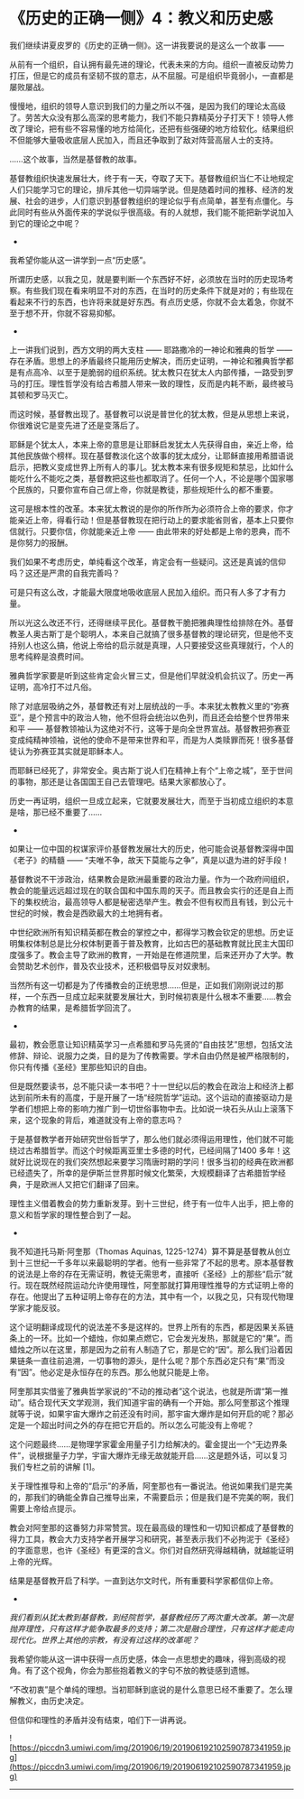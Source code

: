 # 《历史的正确一侧》4：教义和历史感

我们继续讲夏皮罗的《历史的正确一侧》。这一讲我要说的是这么一个故事 ——

从前有一个组织，自认拥有最先进的理论，代表未来的方向。组织一直被反动势力打压，但是它的成员有坚韧不拔的意志，从不屈服。可是组织毕竟弱小，一直都是屡败屡战。

慢慢地，组织的领导人意识到我们的力量之所以不强，是因为我们的理论太高级了。劳苦大众没有那么高深的思考能力，我们不能只靠精英分子打天下！领导人修改了理论，把有些不容易懂的地方给简化，还把有些强硬的地方给软化。结果组织不但能够大量吸收底层人民加入，而且还争取到了敌对阵营高层人士的支持。

……这个故事，当然是基督教的故事。

基督教组织快速发展壮大，终于有一天，夺取了天下。基督教组织当仁不让地规定人们只能学习它的理论，排斥其他一切异端学说。但是随着时间的推移、经济的发展、社会的进步，人们意识到基督教组织的理论似乎有点简单，甚至有点僵化。与此同时有些从外面传来的学说似乎很高级。有的人就想，我们能不能把新学说加入到它的理论之中呢？

*

我希望你能从这一讲学到一点“历史感”。

所谓历史感，以我之见，就是要判断一个东西好不好，必须放在当时的历史现场考察。有些我们现在看来明显不对的东西，在当时的历史条件下就是对的；有些现在看起来不行的东西，也许将来就是好东西。有点历史感，你就不会太着急，你就不至于想不开，你就不容易抑郁。

*

上一讲我们说到，西方文明的两大支柱 —— 耶路撒冷的一神论和雅典的哲学 —— 存在矛盾。思想上的矛盾最终只能用历史解决，而历史证明，一神论和雅典哲学都是有点高冷、以至于是脆弱的组织系统。犹太教只在犹太人内部传播，一路受到罗马的打压。理性哲学没有给古希腊人带来一致的理性，反而是内耗不断，最终被马其顿和罗马灭亡。

而这时候，基督教出现了。基督教可以说是普世化的犹太教，但是从思想上来说，你很难说它是变先进了还是变落后了。

耶稣是个犹太人，本来上帝的意思是让耶稣启发犹太人先获得自由，亲近上帝，给其他民族做个榜样。现在基督教淡化这个故事的犹太成分，让耶稣直接用希腊语说启示，把教义变成世界上所有人的事儿。犹太教本来有很多规矩和禁忌，比如什么能吃什么不能吃之类，基督教把这些也都取消了。任何一个人，不论是哪个国家哪个民族的，只要你宣布自己*信*上帝，你就是教徒，那些规矩什么的都不重要。

这可是根本性的改革。本来犹太教说的是你的所作所为必须符合上帝的要求，你才能亲近上帝，得看行动！但是基督教现在把行动上的要求能省则省，基本上只要你信就行。只要你信，你就能亲近上帝 —— 由此带来的好处都是上帝的恩典，而不是你努力的报酬。

我们如果不考虑历史，单纯看这个改革，肯定会有一些疑问。这还是真诚的信仰吗？这还是严肃的自我完善吗？

可是只有这么改，才能最大限度地吸收底层人民加入组织。而只有人多了才有力量。

所以光这么改还不行，还得继续平民化。基督教干脆把雅典理性给排除在外。基督教圣人奥古斯丁是个聪明人，本来自己就搞了很多基督教的理论研究，但是他不支持别人也这么搞，他说上帝给的启示就是真理，人只要接受这些真理就行，个人的思考纯粹是浪费时间。

雅典哲学家要是听到这些肯定会火冒三丈，但是他们早就没机会抗议了。历史一再证明，高冷打不过凡俗。

除了对底层吸纳之外，基督教还有对上层统战的一手。本来犹太教教义里的“弥赛亚”，是个预言中的政治人物，他不但将会统治以色列，而且还会给整个世界带来和平 —— 基督教领袖认为这绝对不行，这等于是向全世界宣战。基督教把弥赛亚变成纯精神领袖，说他的使命不是带来世界和平，而是为人类赎罪而死！很多基督徒认为弥赛亚其实就是耶稣本人。

而耶稣已经死了，非常安全。奥古斯丁说人们在精神上有个“上帝之城”，至于世间的事物，那还是让各国国王自己去管理吧。结果大家都放心了。

历史一再证明，组织一旦成立起来，它就要发展壮大，而至于当初成立组织的本意是啥，那已经不重要了……

*

如果让一位中国的权谋家评价基督教发展壮大的历史，他可能会说基督教深得中国《老子》的精髓 —— “夫唯不争，故天下莫能与之争”，真是以退为进的好手段！

基督教说不干涉政治，结果教会是欧洲最重要的政治力量。作为一个政府间组织，教会的能量远远超过现在的联合国和中国东周的天子。而且教会实行的还是自上而下的集权统治，最高领导人都是秘密选举产生。教会不但有权而且有钱，到公元十世纪的时候，教会是西欧最大的土地拥有者。

中世纪欧洲所有知识精英都在教会的掌控之中，都得学习教会钦定的思想。历史证明集权体制总是比分权体制更善于普及教育，比如古巴的基础教育就比民主大国印度强多了。教会主导了欧洲的教育，一开始是在修道院里，后来还开办了大学。教会赞助艺术创作，普及农业技术，还积极倡导反对奴隶制。

当然所有这一切都是为了传播教会的正统思想……但是，正如我们刚刚说过的那样，一个东西一旦成立起来就要发展壮大，到时候初衷是什么根本不重要……教会办教育的结果，是希腊哲学回流了。

*

最初，教会愿意让知识精英学习一点希腊和罗马先贤的“自由技艺”思想，包括文法修辞、辩论、说服力之类，目的是为了传教需要。学术自由仍然是被严格限制的，你只有传播《圣经》里那些知识的自由。

但是既然要读书，总不能只读一本书吧？十一世纪以后的教会在政治上和经济上都达到前所未有的高度，于是开展了一场“经院哲学”运动。这个运动的直接驱动力是学者们想把上帝的影响力推广到一切世俗事物中去。比如说一块石头从山上滚落下来，这个现象的背后，难道就没有上帝的意志吗？

于是基督教学者开始研究世俗哲学了，那么他们就必须得运用理性，他们就不可能绕过古希腊哲学。而这个时候距离亚里士多德的时代，已经间隔了1400 多年！这就好比说现在的我们突然想起来要学习隋唐时期的学问！很多当初的经典在欧洲都已经遗失了，所幸的是伊斯兰世界那时候文化繁荣，大规模翻译了古希腊哲学经典，于是欧洲人又把它们翻译了回来。

理性主义借着教会的势力重新发芽。到十三世纪，终于有一位牛人出手，把上帝的意义和哲学家的理性整合到了一起。

*

我不知道托马斯·阿奎那（Thomas Aquinas, 1225-1274）算不算是基督教从创立到十三世纪一千多年以来最聪明的学者。他有一些非常了不起的思考。原本基督教的说法是上帝的存在无需证明，教徒无需思考，直接听《圣经》上的那些“启示”就行。现在既然经院运动允许使用理性，阿奎那就打算用理性推导的方式证明上帝的存在。他提出了五种证明上帝存在的方法，其中有一个，以我之见，只有现代物理学家才能反驳。

这个证明翻译成现代的说法差不多是这样的。世界上所有的东西，都是因果关系链条上的一环。比如一个蜡烛，你如果点燃它，它会发光发热，那就是它的“果”。而蜡烛之所以在这里，那是因为之前有人制造了它，那是它的“因”。那么我们沿着因果链条一直往前追溯，一切事物的源头，是什么呢？那个东西必定只有“果”而没有“因”。他必定是永恒存在的东西。那么他就只能是上帝。

阿奎那其实借鉴了雅典哲学家说的“不动的推动者”这个说法，也就是所谓“第一推动”。结合现代天文学观测，我们知道宇宙的确有一个开始。那么阿奎那这个推理就等于说，如果宇宙大爆炸之前还没有时间，那宇宙大爆炸是如何开启的呢？那必定是一个超出时间之外的存在把它开启的。所以怎么可能没有上帝呢？

这个问题最终……是物理学家霍金用量子引力给解决的。霍金提出一个“无边界条件”，说根据量子力学，宇宙大爆炸无缘无故就能开启……这是题外话，可以复习我们专栏之前的讲解 [1]。

关于理性推导和上帝的“启示”的矛盾，阿奎那也有一番说法。他说如果我们是完美的，那我们的确能全靠自己推导出来，不需要启示；但是我们是不完美的啊，我们需要上帝给点提示。

教会对阿奎那的这番努力非常赞赏。现在最高级的理性和一切知识都成了基督教的得力工具，教会大力支持学者开展学习和研究，甚至表示我们不必拘泥于《圣经》的字面意思，也许《圣经》有更深的含义。你们对自然研究得越精确，就越能证明上帝的光辉。

结果是基督教开启了科学。一直到达尔文时代，所有重要科学家都信仰上帝。

*

 *我们看到从犹太教到基督教，到经院哲学，基督教经历了两次重大改革。第一次是抛弃理性，只有这样才能争取最多的支持；第二次是融合理性，只有这样才能走向现代化。世界上其他的宗教，有没有过这样的改革呢？*

我希望你能从这一讲中获得一点历史感，体会一点思想史的趣味，得到高级的视角。有了这个视角，你会为那些抱着教义的字句不放的教徒感到遗憾。

“不改初衷”是个单纯的理想。当初耶稣到底说的是什么意思已经不重要了。怎么理解教义，由历史决定。

但信仰和理性的矛盾并没有结束，咱们下一讲再说。

![https://piccdn3.umiwi.com/img/201906/19/201906192102590787341959.jpg](https://piccdn3.umiwi.com/img/201906/19/201906192102590787341959.jpg)

---
